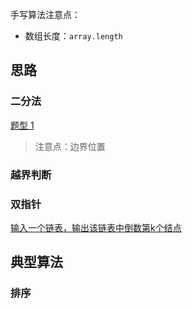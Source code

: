 手写算法注意点：

* 数组长度：`array.length`

  

## 思路

### 二分法

[题型 1](https://leetcode-cn.com/problems/search-insert-position/solution/hua-jie-suan-fa-35-sou-suo-cha-ru-wei-zhi-by-guanp/)

> 注意点：边界位置



### 越界判断

### 双指针

[输入一个链表，输出该链表中倒数第k个结点](https://www.nowcoder.com/practice/529d3ae5a407492994ad2a246518148a?tpId=13&tqId=11167&tPage=1&rp=1&ru=%2Fta%2Fcoding-interviews&qru=%2Fta%2Fcoding-interviews%2Fquestion-ranking)



## 典型算法

### 排序

